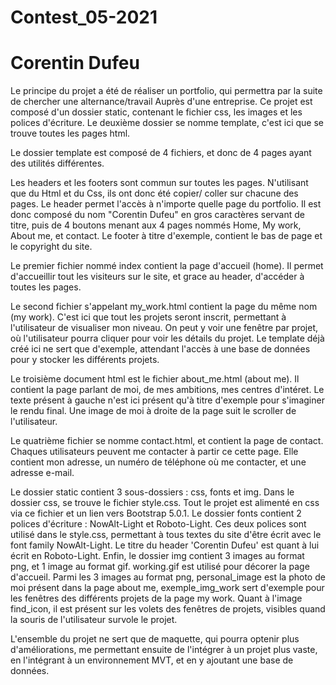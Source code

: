 # Contest_05-2021

# Corentin Dufeu

Le principe du projet a été de réaliser un portfolio, qui permettra par la suite de chercher une alternance/travail
Auprès d'une entreprise. Ce projet est composé d'un dossier static, contenant le fichier css, les images et les polices 
d'écriture. Le deuxième dossier se nomme template, c'est ici que se trouve toutes les pages html.

Le dossier template est composé de 4 fichiers, et donc de 4 pages ayant des utilités différentes.

Les headers et les footers sont commun sur toutes les pages. N'utilisant que du Html et du Css, ils ont donc été copier/ 
coller sur chacune des pages. Le header permet l'accès à n'importe quelle page du portfolio. Il est donc composé du nom 
"Corentin Dufeu" en gros caractères servant de titre, puis de 4 boutons menant aux 4 pages nommés Home, My work,
About me, et contact. Le footer à titre d'exemple, contient le bas de page et le copyright du site.

Le premier fichier nommé index contient la page d'accueil (home). Il permet d'accueillir tout les visiteurs sur le site, 
et grace au header, d'accéder à toutes les pages.

Le second fichier s'appelant my_work.html contient la page du même nom (my work). C'est ici que tout les projets seront 
inscrit, permettant à l'utilisateur de visualiser mon niveau. On peut y voir une fenêtre par projet, où l'utilisateur pourra cliquer pour voir les détails du projet. Le template déjà créé ici ne sert que d'exemple, attendant 
l'accès à une base de données pour y stocker les différents projets.

Le troisième document html est le fichier about_me.html (about me). Il contient la page parlant de moi, de mes ambitions, 
mes centres d'intéret. Le texte présent à gauche n'est ici présent qu'à titre d'exemple pour s'imaginer le rendu final. 
Une image de moi à droite de la page suit le scroller de l'utilisateur.

Le quatrième fichier se nomme contact.html, et contient la page de contact. Chaques utilisateurs peuvent me contacter à 
partir ce cette page. Elle contient mon adresse, un numéro de téléphone où me contacter, et une adresse e-mail.

Le dossier static contient 3 sous-dossiers : css, fonts et img.
Dans le dossier css, se trouve le fichier style.css. Tout le projet est alimenté en css via ce fichier et un lien
vers Bootstrap 5.0.1.
Le dossier fonts contient 2 polices d'écriture : NowAlt-Light et Roboto-Light. Ces deux polices sont utilisé dans le
style.css, permettant à tous textes du site d'être écrit avec le font family NowAlt-Light. Le titre du header
'Corentin Dufeu' est quant à lui écrit en Roboto-Light.
Enfin, le dossier img contient 3 images au format png, et 1 image au format gif. working.gif est utilisé pour décorer la
page d'accueil.
Parmi les 3 images au format png, personal_image est la photo de moi présent dans la page about me,
exemple_img_work sert d'exemple pour les fenêtres des différents projets de la page my work.
Quant à l'image find_icon, il est présent sur les volets des fenêtres de projets, visibles quand la souris de 
l'utilisateur survole le projet.

L'ensemble du projet ne sert que de maquette, qui pourra optenir plus d'améliorations, me permettant ensuite de 
l'intégrer à un projet plus vaste, en l'intégrant à un environnement MVT, et en y ajoutant une base de données.
